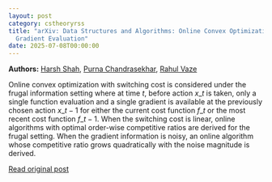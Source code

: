 ```yaml
---
layout: post
category: cstheoryrss
title: "arXiv: Data Structures and Algorithms: Online Convex Optimization with Switching Cost with Only One Single
  Gradient Evaluation"
date: 2025-07-08T00:00:00
---
```


**Authors:** [Harsh Shah](https://dblp.uni-trier.de/search?q=Harsh+Shah), [Purna Chandrasekhar](https://dblp.uni-trier.de/search?q=Purna+Chandrasekhar), [Rahul Vaze](https://dblp.uni-trier.de/search?q=Rahul+Vaze)

Online convex optimization with switching cost is considered under the frugal
information setting where at time $t$, before action $x\_t$ is taken, only a
single function evaluation and a single gradient is available at the previously
chosen action $x\_{t-1}$ for either the current cost function $f\_t$ or the most
recent cost function $f\_{t-1}$. When the switching cost is linear, online
algorithms with optimal order-wise competitive ratios are derived for the
frugal setting. When the gradient information is noisy, an online algorithm
whose competitive ratio grows quadratically with the noise magnitude is
derived.

[Read original post](http://arxiv.org/abs/2507.04133v1)
